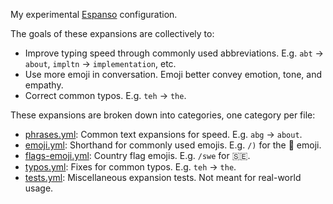 My experimental [Espanso](https://espanso.org/) configuration.

The goals of these expansions are collectively to:

  * Improve typing speed through commonly used abbreviations. E.g. `abt` -> `about`, `impltn` -> `implementation`, etc.
  * Use more emoji in conversation. Emoji better convey emotion, tone, and empathy.
  * Correct common typos. E.g. `teh` -> `the`.

These expansions are broken down into categories, one category per file:

  * [phrases.yml](phrases.yml): Common text expansions for speed. E.g. `abg` -> `about`.
  * [emoji.yml](emoji.yml): Shorthand for commonly used emojis. E.g. `/)` for the 🙂 emoji.
  * [flags-emoji.yml](flags-emoji.yml): Country flag emojis. E.g. `/swe` for 🇸🇪.
  * [typos.yml](typos.yml): Fixes for common typos. E.g. `teh` -> `the`.
  * [tests.yml](tests.yml): Miscellaneous expansion tests. Not meant for real-world usage.